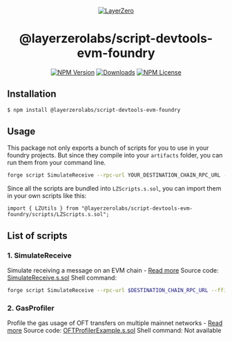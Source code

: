<p align="center">
  <a href="https://layerzero.network">
    <img alt="LayerZero" style="max-width: 500px" src="https://d3a2dpnnrypp5h.cloudfront.net/bridge-app/lz.png"/>
  </a>
</p>

<h1 align="center">@layerzerolabs/script-devtools-evm-foundry</h1>

<!-- The badges section -->
<p align="center">
  <!-- Shields.io NPM published package version -->
  <a href="https://www.npmjs.com/package/@layerzerolabs/script-devtools-evm-foundry"><img alt="NPM Version" src="https://img.shields.io/npm/v/@layerzerolabs/script-devtools-evm-foundry"/></a>
  <!-- Shields.io NPM downloads -->
  <a href="https://www.npmjs.com/package/@layerzerolabs/script-devtools-evm-foundry"><img alt="Downloads" src="https://img.shields.io/npm/dm/@layerzerolabs/script-devtools-evm-foundry"/></a>
  <!-- Shields.io license badge -->
  <a href="https://www.npmjs.com/package/@layerzerolabs/script-devtools-evm-foundry"><img alt="NPM License" src="https://img.shields.io/npm/l/@layerzerolabs/script-devtools-evm-foundry"/></a>
</p>

## Installation

```sh
$ npm install @layerzerolabs/script-devtools-evm-foundry
```

## Usage

This package not only exports a bunch of scripts for you to use in your foundry projects. But since they compile into your `artifacts` folder, you can run them from your command line.

```sh
forge script SimulateReceive --rpc-url YOUR_DESTINATION_CHAIN_RPC_URL --ffi
```

Since all the scripts are bundled into `LZScripts.s.sol`, you can import them in your own scripts like this:

```solidity
import { LZUtils } from "@layerzerolabs/script-devtools-evm-foundry/scripts/LZScripts.s.sol";
```

## List of scripts

### 1. SimulateReceive

Simulate receiving a message on an EVM chain - [Read more](./script/SimulateReceive/README.md)
Source code: [SimulateReceive.s.sol](./script/SimulateReceive/SimulateReceive.s.sol)
Shell command:

```sh
forge script SimulateReceive --rpc-url $DESTINATION_CHAIN_RPC_URL --ffi
```

### 2. GasProfiler

Profile the gas usage of OFT transfers on multiple mainnet networks - [Read more](./script/GasProfiling/README.md)
Source code: [OFTProfilerExample.s.sol](./script/GasProfiling/OFTProfilerExample.s.sol)
Shell command: Not available
